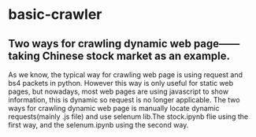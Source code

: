 # basic-crawler
## Two ways for crawling dynamic web page——taking Chinese stock market as an example.
As we know, the typical way for crawling web page is using request and bs4 packets in python. However this way is only useful for static web pages, but nowadays, most web pages are using javascript to show information, this is dynamic so request is no longer applicable.
The two ways for crawling dynamic web page is manually locate dynamic requests(mainly .js file) and use selenum lib.The stock.ipynb flie using the first way, and the selenum.ipynb using the second way.

